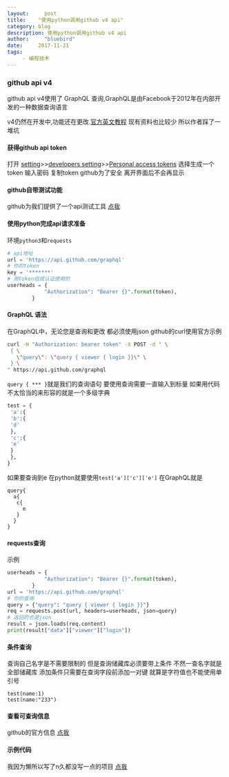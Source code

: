 ```yaml
---
layout:     post
title:    "使用python调用github v4 api"
category: blog
description: 使用python调用github v4 api
author:     "bluebird"
date:     2017-11-21
tags:
     - 编程技术
---
```


### github api v4
github api v4使用了 GraphQL 查询,GraphQL是由Facebook于2012年在内部开发的一种数据查询语言

v4仍然在开发中,功能还在更改.[官方英文教程](https://developer.github.com/v4/)
现有资料也比较少 所以作者踩了一堆坑

#### 获得github api token
打开 [setting](https://github.com/settings/profile)>>[developers setting](https://github.com/settings/developers)>>[Personal access tokens](https://github.com/settings/tokens)
选择生成一个token 输入密码 复制token 
github为了安全 离开界面后不会再显示

#### github自带测试功能
github为我们提供了一个api测试工具 [点我](https://developer.github.com/v4/explorer/)
<!-- more -->
#### 使用python完成api请求准备
环境`python3`和`requests`
```python
# api地址
url = 'https://api.github.com/graphql'
# 你的token
key = '*******'
# 用token组成认证使用的
userheads = {
            "Authorization": "Bearer {}".format(token),
        } 
```
#### GraphQL 语法
在GraphQL中，无论您是查询和更改 都必须使用json
github的curl使用官方示例
```bash
curl -H "Authorization: bearer token" -X POST -d " \
 { \
   \"query\": \"query { viewer { login }}\" \
 } \
" https://api.github.com/graphql
```
`query { *** }`就是我们的查询语句 要使用查询需要一直输入到标量 如果用代码 不太恰当的来形容的就是一个多级字典 
```python
test = {
 'a':{
 'b':{
 'd'
 },
 'c':{
 'e'
 }
 },
}
```
如果要查询到e 在python就要使用`test['a']['c']['e']`
在GraphQL就是
```
query{
  a{
   c{
     e
   }
  }
}
```

#### requests查询
示例
```python
userheads = {
            "Authorization": "Bearer {}".format(token),
        } 
url = 'https://api.github.com/graphql'
# 你的查询
query = {"query": "query { viewer { login }}"}
req = requests.post(url, headers=userheads, json=query)
# 返回的也是json
result = json.loads(req.content)
print(result["data"]["viewer"]["login"])
```

#### 条件查询
查询自己名字是不需要限制的 但是查询储藏库必须要带上条件 不然一查名字就是全部储藏库
添加条件只需要在查询字段前添加一对键 就算是字符值也不能使用单引号
```
test(name:1)
test(name:"233")
```

#### 查看可查询信息 
github的官方信息 [点我](https://developer.github.com/v4/reference/)

#### 示例代码
我因为懒所以写了n久都没写一点的项目 [点我](https://github.com/blue-bird1/githubapi)

